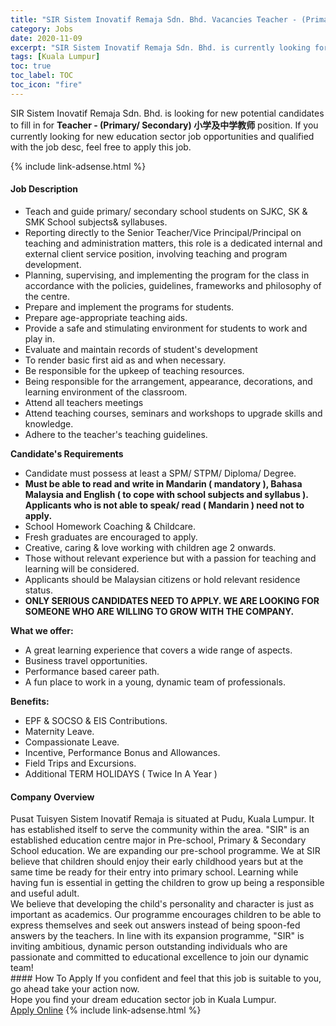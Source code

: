 ```yaml
---
title: "SIR Sistem Inovatif Remaja Sdn. Bhd. Vacancies Teacher - (Primary/ Secondary) 小学及中学教师" 
category: Jobs 
date: 2020-11-09 
excerpt: "SIR Sistem Inovatif Remaja Sdn. Bhd. is currently looking for suitable person to fill in the Teacher - (Primary/ Secondary) 小学及中学教师 which positioned at Kuala Lumpur" 
tags: [Kuala Lumpur] 
toc: true 
toc_label: TOC 
toc_icon: "fire" 
--- 
```


<p>SIR Sistem Inovatif Remaja Sdn. Bhd. is looking for new potential candidates to fill in for <b>Teacher - (Primary/ Secondary) 小学及中学教师</b> position. If you currently looking for new education sector job opportunities and qualified with the job desc, feel free to apply this job.
</p>{% include link-adsense.html %} 
 <div><div><div><h4>Job Description</h4></div></div><div><div><span><div><ul><li>Teach and guide primary/ secondary school students on SJKC, SK &amp; SMK School subjects&amp; syllabuses.</li><li>Reporting directly to the Senior Teacher/Vice Principal/Principal on teaching and administration matters, this role is a dedicated internal and external client service position, involving teaching and program development.</li><li>Planning, supervising, and implementing the program for the class in accordance with the policies, guidelines, frameworks and philosophy of the centre.</li><li>Prepare and implement the programs for students.</li><li>Prepare age-appropriate teaching aids.</li><li>Provide a safe and stimulating environment for students to work and play in.</li><li>Evaluate and maintain records of student's development</li><li>To render basic first aid as and when necessary.</li><li>Be responsible for the upkeep of teaching resources.</li><li>Being responsible for the arrangement, appearance, decorations, and learning environment of the classroom.</li><li>Attend all teachers meetings</li><li>Attend teaching courses, seminars and workshops to upgrade skills and knowledge.</li><li>Adhere to the teacher's teaching guidelines.</li></ul><p><strong>Candidate's Requirements</strong></p><ul><li>Candidate must possess at least a SPM/ STPM/ Diploma/ Degree.</li><li><strong>Must be able to read and write in Mandarin ( mandatory ), Bahasa Malaysia and English ( to cope with school subjects and syllabus ). Applicants who is not able to speak/ read ( Mandarin ) need not to apply.</strong></li><li>School Homework Coaching &amp; Childcare.</li><li>Fresh graduates are encouraged to apply.</li><li>Creative, caring &amp; love working with children age 2 onwards.</li><li>Those without relevant experience but with a passion for teaching and learning will be considered.</li><li>Applicants should be Malaysian citizens or hold relevant residence status.</li><li><strong>ONLY SERIOUS CANDIDATES NEED TO APPLY. WE ARE LOOKING FOR SOMEONE WHO ARE WILLING TO GROW WITH THE COMPANY.</strong></li></ul><p><strong>What we offer:</strong></p><ul><li>A great learning experience that covers a wide range of aspects.</li><li>Business travel opportunities.</li><li>Performance based career path.</li><li>A fun place to work in a young, dynamic team of professionals.</li></ul><p><strong>Benefits:</strong></p><ul><li>EPF &amp; SOCSO &amp; EIS Contributions.</li><li>Maternity Leave.</li><li>Compassionate Leave.</li><li>Incentive, Performance Bonus and Allowances.</li><li>Field Trips and Excursions.</li><li>Additional TERM HOLIDAYS ( Twice In A Year )</li></ul></div></span></div></div></div> 
<div><div><div><h4>Company Overview</h4></div></div><div><div><span><div><div>Pusat Tuisyen Sistem Inovatif Remaja is situated at Pudu, Kuala Lumpur. It has established itself to serve the community within the area. "SIR" is an established education centre major in Pre-school, Primary &amp; Secondary School education. We are expanding our pre-school programme.&#160;We at SIR believe that children should enjoy their early childhood years but at the same time be ready for their entry into primary school. Learning while having fun is essential in getting the children to grow up being a responsible and useful adult.<br>
We believe that developing the child's personality and character is just as important as academics. Our programme encourages children to be able to express themselves and seek out answers instead of being spoon-fed answers by the teachers. In line with its expansion programme, "SIR" is inviting ambitious, dynamic person outstanding individuals who are passionate and committed to educational excellence to join our dynamic team!</div></div></span></div></div></div> 
#### How To Apply 
If you confident and feel that this job is suitable to you, go ahead take your action now. <br/> 
Hope you find your dream education sector job in Kuala Lumpur. <br/> 
<a href="https://www.jobstreet.com.my/en/job/teacher-primary-secondary-小学及中学教师-4420045?jobId=jobstreet-my-job-4420045&sectionRank=12&token=0~6ffc1593-e57c-4ea3-9cd4-7b242577603c&fr=SRP%20View%20In%20New%20Ta" class="btn btn--info" target="_blank" rel="nofollow noopenner">Apply Online</a> 
{% include link-adsense.html %} 